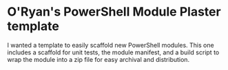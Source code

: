 # O'Ryan's PowerShell Module Plaster template

I wanted a template to easily scaffold new PowerShell modules. This one includes a scaffold for unit tests, the module manifest, and a build script to wrap the module into a zip file for easy archival and distribution.
